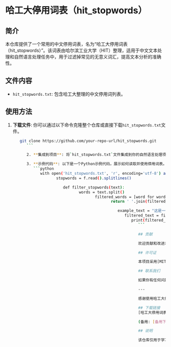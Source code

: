 # 哈工大停用词表（hit_stopwords）

## 简介

本仓库提供了一个常用的中文停用词表，名为“哈工大停用词表（hit_stopwords）”。该词表由哈尔滨工业大学（HIT）整理，适用于中文文本处理和自然语言处理任务中，用于过滤掉常见的无意义词汇，提高文本分析的准确性。

## 文件内容

- `hit_stopwords.txt`: 包含哈工大整理的中文停用词列表。

## 使用方法

1. **下载文件**: 你可以通过以下命令克隆整个仓库或直接下载`hit_stopwords.txt`文件。
   ```bash
      git clone https://github.com/your-repo-url/hit_stopwords.git
         ```

         2. **集成到项目**: 将`hit_stopwords.txt`文件集成到你的自然语言处理项目中，使用相应的编程语言读取文件并应用停用词过滤。

         3. **示例代码**: 以下是一个Python示例代码，展示如何读取并使用停用词表。
            ```python
               with open('hit_stopwords.txt', 'r', encoding='utf-8') as f:
                      stopwords = f.read().splitlines()

                         def filter_stopwords(text):
                                words = text.split()
                                       filtered_words = [word for word in words if word not in stopwords]
                                              return ' '.join(filtered_words)

                                                 example_text = "这是一个包含停用词的示例文本"
                                                    filtered_text = filter_stopwords(example_text)
                                                       print(filtered_text)
                                                          ```

                                                          ## 贡献

                                                          欢迎贡献和改进本停用词表。如果你有新的停用词建议或发现错误，请提交Issue或Pull Request。

                                                          ## 许可证

                                                          本项目采用[MIT许可证](LICENSE)。你可以自由使用、修改和分发本停用词表，但请保留原始的许可证声明。

                                                          ## 联系我们

                                                          如果你有任何问题或建议，请通过GitHub Issues联系我们。

                                                          ---

                                                          感谢使用哈工大停用词表（hit_stopwords）！希望它能帮助你在自然语言处理任务中取得更好的效果。

                                                          ## 下载链接
                                                          [哈工大停用词表hit_stopwords](https://pan.quark.cn/s/71ab6c9e90c6) 

                                                          (备用: [备用下载](https://pan.baidu.com/s/16a4ZrpFchv4wXWnfti8bnA?pwd=1234))

                                                          ## 说明

                                                          该仓库仅用于学习交流，请勿用于商业用途。
